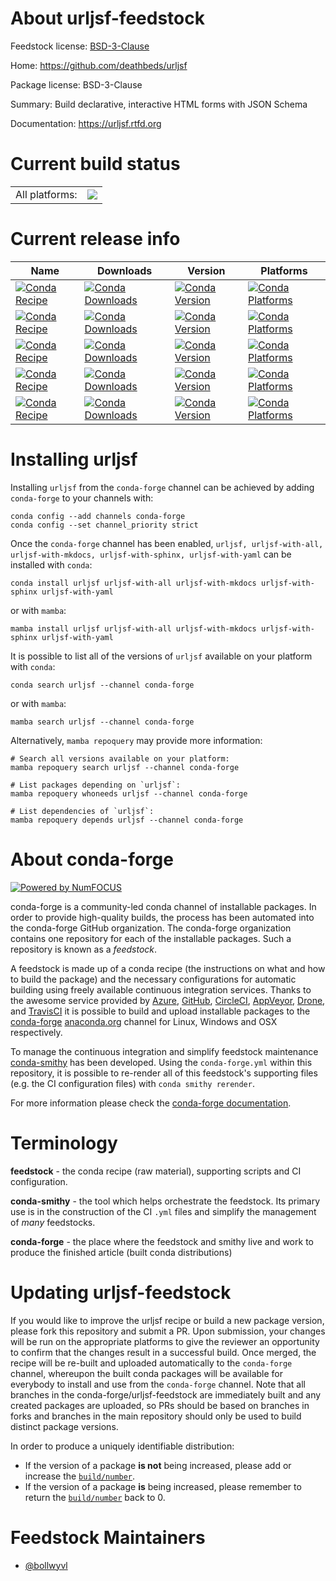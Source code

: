 About urljsf-feedstock
======================

Feedstock license: [BSD-3-Clause](https://github.com/conda-forge/urljsf-feedstock/blob/main/LICENSE.txt)

Home: https://github.com/deathbeds/urljsf

Package license: BSD-3-Clause

Summary: Build declarative, interactive HTML forms with JSON Schema

Documentation: https://urljsf.rtfd.org

Current build status
====================


<table><tr><td>All platforms:</td>
    <td>
      <a href="https://dev.azure.com/conda-forge/feedstock-builds/_build/latest?definitionId=23927&branchName=main">
        <img src="https://dev.azure.com/conda-forge/feedstock-builds/_apis/build/status/urljsf-feedstock?branchName=main">
      </a>
    </td>
  </tr>
</table>

Current release info
====================

| Name | Downloads | Version | Platforms |
| --- | --- | --- | --- |
| [![Conda Recipe](https://img.shields.io/badge/recipe-urljsf-green.svg)](https://anaconda.org/conda-forge/urljsf) | [![Conda Downloads](https://img.shields.io/conda/dn/conda-forge/urljsf.svg)](https://anaconda.org/conda-forge/urljsf) | [![Conda Version](https://img.shields.io/conda/vn/conda-forge/urljsf.svg)](https://anaconda.org/conda-forge/urljsf) | [![Conda Platforms](https://img.shields.io/conda/pn/conda-forge/urljsf.svg)](https://anaconda.org/conda-forge/urljsf) |
| [![Conda Recipe](https://img.shields.io/badge/recipe-urljsf--with--all-green.svg)](https://anaconda.org/conda-forge/urljsf-with-all) | [![Conda Downloads](https://img.shields.io/conda/dn/conda-forge/urljsf-with-all.svg)](https://anaconda.org/conda-forge/urljsf-with-all) | [![Conda Version](https://img.shields.io/conda/vn/conda-forge/urljsf-with-all.svg)](https://anaconda.org/conda-forge/urljsf-with-all) | [![Conda Platforms](https://img.shields.io/conda/pn/conda-forge/urljsf-with-all.svg)](https://anaconda.org/conda-forge/urljsf-with-all) |
| [![Conda Recipe](https://img.shields.io/badge/recipe-urljsf--with--mkdocs-green.svg)](https://anaconda.org/conda-forge/urljsf-with-mkdocs) | [![Conda Downloads](https://img.shields.io/conda/dn/conda-forge/urljsf-with-mkdocs.svg)](https://anaconda.org/conda-forge/urljsf-with-mkdocs) | [![Conda Version](https://img.shields.io/conda/vn/conda-forge/urljsf-with-mkdocs.svg)](https://anaconda.org/conda-forge/urljsf-with-mkdocs) | [![Conda Platforms](https://img.shields.io/conda/pn/conda-forge/urljsf-with-mkdocs.svg)](https://anaconda.org/conda-forge/urljsf-with-mkdocs) |
| [![Conda Recipe](https://img.shields.io/badge/recipe-urljsf--with--sphinx-green.svg)](https://anaconda.org/conda-forge/urljsf-with-sphinx) | [![Conda Downloads](https://img.shields.io/conda/dn/conda-forge/urljsf-with-sphinx.svg)](https://anaconda.org/conda-forge/urljsf-with-sphinx) | [![Conda Version](https://img.shields.io/conda/vn/conda-forge/urljsf-with-sphinx.svg)](https://anaconda.org/conda-forge/urljsf-with-sphinx) | [![Conda Platforms](https://img.shields.io/conda/pn/conda-forge/urljsf-with-sphinx.svg)](https://anaconda.org/conda-forge/urljsf-with-sphinx) |
| [![Conda Recipe](https://img.shields.io/badge/recipe-urljsf--with--yaml-green.svg)](https://anaconda.org/conda-forge/urljsf-with-yaml) | [![Conda Downloads](https://img.shields.io/conda/dn/conda-forge/urljsf-with-yaml.svg)](https://anaconda.org/conda-forge/urljsf-with-yaml) | [![Conda Version](https://img.shields.io/conda/vn/conda-forge/urljsf-with-yaml.svg)](https://anaconda.org/conda-forge/urljsf-with-yaml) | [![Conda Platforms](https://img.shields.io/conda/pn/conda-forge/urljsf-with-yaml.svg)](https://anaconda.org/conda-forge/urljsf-with-yaml) |

Installing urljsf
=================

Installing `urljsf` from the `conda-forge` channel can be achieved by adding `conda-forge` to your channels with:

```
conda config --add channels conda-forge
conda config --set channel_priority strict
```

Once the `conda-forge` channel has been enabled, `urljsf, urljsf-with-all, urljsf-with-mkdocs, urljsf-with-sphinx, urljsf-with-yaml` can be installed with `conda`:

```
conda install urljsf urljsf-with-all urljsf-with-mkdocs urljsf-with-sphinx urljsf-with-yaml
```

or with `mamba`:

```
mamba install urljsf urljsf-with-all urljsf-with-mkdocs urljsf-with-sphinx urljsf-with-yaml
```

It is possible to list all of the versions of `urljsf` available on your platform with `conda`:

```
conda search urljsf --channel conda-forge
```

or with `mamba`:

```
mamba search urljsf --channel conda-forge
```

Alternatively, `mamba repoquery` may provide more information:

```
# Search all versions available on your platform:
mamba repoquery search urljsf --channel conda-forge

# List packages depending on `urljsf`:
mamba repoquery whoneeds urljsf --channel conda-forge

# List dependencies of `urljsf`:
mamba repoquery depends urljsf --channel conda-forge
```


About conda-forge
=================

[![Powered by
NumFOCUS](https://img.shields.io/badge/powered%20by-NumFOCUS-orange.svg?style=flat&colorA=E1523D&colorB=007D8A)](https://numfocus.org)

conda-forge is a community-led conda channel of installable packages.
In order to provide high-quality builds, the process has been automated into the
conda-forge GitHub organization. The conda-forge organization contains one repository
for each of the installable packages. Such a repository is known as a *feedstock*.

A feedstock is made up of a conda recipe (the instructions on what and how to build
the package) and the necessary configurations for automatic building using freely
available continuous integration services. Thanks to the awesome service provided by
[Azure](https://azure.microsoft.com/en-us/services/devops/), [GitHub](https://github.com/),
[CircleCI](https://circleci.com/), [AppVeyor](https://www.appveyor.com/),
[Drone](https://cloud.drone.io/welcome), and [TravisCI](https://travis-ci.com/)
it is possible to build and upload installable packages to the
[conda-forge](https://anaconda.org/conda-forge) [anaconda.org](https://anaconda.org/)
channel for Linux, Windows and OSX respectively.

To manage the continuous integration and simplify feedstock maintenance
[conda-smithy](https://github.com/conda-forge/conda-smithy) has been developed.
Using the ``conda-forge.yml`` within this repository, it is possible to re-render all of
this feedstock's supporting files (e.g. the CI configuration files) with ``conda smithy rerender``.

For more information please check the [conda-forge documentation](https://conda-forge.org/docs/).

Terminology
===========

**feedstock** - the conda recipe (raw material), supporting scripts and CI configuration.

**conda-smithy** - the tool which helps orchestrate the feedstock.
                   Its primary use is in the construction of the CI ``.yml`` files
                   and simplify the management of *many* feedstocks.

**conda-forge** - the place where the feedstock and smithy live and work to
                  produce the finished article (built conda distributions)


Updating urljsf-feedstock
=========================

If you would like to improve the urljsf recipe or build a new
package version, please fork this repository and submit a PR. Upon submission,
your changes will be run on the appropriate platforms to give the reviewer an
opportunity to confirm that the changes result in a successful build. Once
merged, the recipe will be re-built and uploaded automatically to the
`conda-forge` channel, whereupon the built conda packages will be available for
everybody to install and use from the `conda-forge` channel.
Note that all branches in the conda-forge/urljsf-feedstock are
immediately built and any created packages are uploaded, so PRs should be based
on branches in forks and branches in the main repository should only be used to
build distinct package versions.

In order to produce a uniquely identifiable distribution:
 * If the version of a package **is not** being increased, please add or increase
   the [``build/number``](https://docs.conda.io/projects/conda-build/en/latest/resources/define-metadata.html#build-number-and-string).
 * If the version of a package **is** being increased, please remember to return
   the [``build/number``](https://docs.conda.io/projects/conda-build/en/latest/resources/define-metadata.html#build-number-and-string)
   back to 0.

Feedstock Maintainers
=====================

* [@bollwyvl](https://github.com/bollwyvl/)

